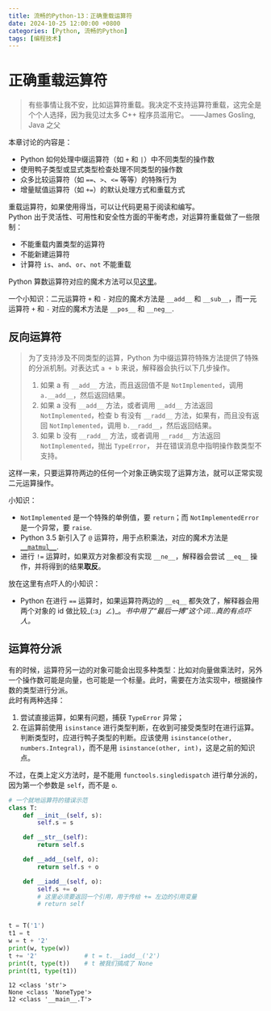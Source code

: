 ```yaml
---
title: 流畅的Python-13：正确重载运算符
date: 2024-10-25 12:00:00 +0800
categories: [Python, 流畅的Python]
tags: [编程技术]
---
```

# 正确重载运算符
> 有些事情让我不安，比如运算符重载。我决定不支持运算符重载，这完全是个个人选择，因为我见过太多 C++ 程序员滥用它。
> ——James Gosling, Java 之父

本章讨论的内容是：
* Python 如何处理中缀运算符（如 `+` 和 `|`）中不同类型的操作数
* 使用鸭子类型或显式类型检查处理不同类型的操作数
* 众多比较运算符（如 `==`、`>`、`<=` 等等）的特殊行为
* 增量赋值运算符（如 `+=`）的默认处理方式和重载方式

重载运算符，如果使用得当，可以让代码更易于阅读和编写。  
Python 出于灵活性、可用性和安全性方面的平衡考虑，对运算符重载做了一些限制：
* 不能重载内置类型的运算符
* 不能新建运算符
* 计算符 `is`、`and`、`or`、`not` 不能重载

Python 算数运算符对应的魔术方法可以见[这里](https://docs.python.org/3/reference/datamodel.html#emulating-numeric-types)。

一个小知识：二元运算符 `+` 和 `-` 对应的魔术方法是 `__add__` 和 `__sub__`，而一元运算符 `+` 和 `-` 对应的魔术方法是 `__pos__` 和 `__neg__`.

## 反向运算符
> 为了支持涉及不同类型的运算，Python 为中缀运算符特殊方法提供了特殊的分派机制。对表达式 `a + b` 来说，解释器会执行以下几步操作。
> 1. 如果 a 有 `__add__` 方法，而且返回值不是 `NotImplemented`，调用 `a.__add__`，然后返回结果。
> 2. 如果 a 没有 `__add__` 方法，或者调用 `__add__` 方法返回 `NotImplemented`，检查 b 有没有 `__radd__` 方法，如果有，而且没有返回 `NotImplemented`，调用 `b.__radd__`，然后返回结果。
> 3. 如果 b 没有 `__radd__` 方法，或者调用 `__radd__` 方法返回 `NotImplemented`，抛出 `TypeError`， 并在错误消息中指明操作数类型不支持。

这样一来，只要运算符两边的任何一个对象正确实现了运算方法，就可以正常实现二元运算操作。

小知识：  
* `NotImplemented` 是一个特殊的单例值，要 `return`；而 `NotImplementedError` 是一个异常，要 `raise`.
* Python 3.5 新引入了 `@` 运算符，用于点积乘法，对应的魔术方法是 [`__matmul__`](https://docs.python.org/3/reference/datamodel.html#object.__matmul__).
* 进行 `!=` 运算时，如果双方对象都没有实现 `__ne__`，解释器会尝试 `__eq__` 操作，并将得到的结果**取反**。

放在这里有点吓人的小知识：
* Python 在进行 `==` 运算时，如果运算符两边的 `__eq__` 都失效了，解释器会用两个对象的 id 做比较\_(:з」∠)\_。_书中用了“最后一搏”这个词…真的有点吓人。_

## 运算符分派
有的时候，运算符另一边的对象可能会出现多种类型：比如对向量做乘法时，另外一个操作数可能是向量，也可能是一个标量。此时，需要在方法实现中，根据操作数的类型进行分派。  
此时有两种选择：
1. 尝试直接运算，如果有问题，捕获 `TypeError` 异常；
2. 在运算前使用 `isinstance` 进行类型判断，在收到可接受类型时在进行运算。  
判断类型时，应进行鸭子类型的判断。应该使用 `isinstance(other, numbers.Integral)`，而不是用 `isinstance(other, int)`，这是之前的知识点。  

不过，在类上定义方法时，是不能用 `functools.singledispatch` 进行单分派的，因为第一个参数是 `self`，而不是 `o`.


```python
# 一个就地运算符的错误示范
class T:
    def __init__(self, s):
        self.s = s

    def __str__(self):
        return self.s

    def __add__(self, o):
        return self.s + o

    def __iadd__(self, o):
        self.s += o
        # 这里必须要返回一个引用，用于传给 += 左边的引用变量
        # return self


t = T('1')
t1 = t
w = t + '2'
print(w, type(w))
t += '2'             # t = t.__iadd__('2')
print(t, type(t))    # t 被我们搞成了 None
print(t1, type(t1))
```

    12 <class 'str'>
    None <class 'NoneType'>
    12 <class '__main__.T'>


